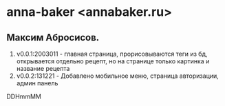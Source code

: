 # anna-baker <annabaker.ru>
## Максим Абросисов.
1. v0.0.1:2003011 - главная страница, прорисовываются теги из бд, открывается отдельно рецепт, но на странице только картинка и название рецепта
2. v0.0.2:131221 - Добавлено мобильное меню, страница авторизации, админ панель


DDHmmMM
